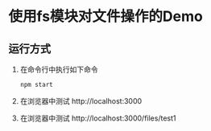 # 使用fs模块对文件操作的Demo

## 运行方式
1. 在命令行中执行如下命令
   ```bash
   npm start
   ```

3. 在浏览器中测试 http://localhost:3000
4. 在浏览器中测试 http://localhost:3000/files/test1


